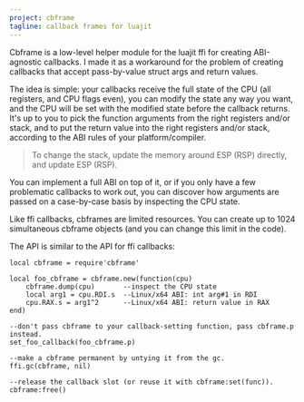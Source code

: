```yaml
---
project: cbframe
tagline: callback frames for luajit
---
```


Cbframe is a low-level helper module for the luajit ffi for creating ABI-agnostic callbacks.
I made it as a workaround for the problem of creating callbacks that accept pass-by-value
struct args and return values.

The idea is simple: your callbacks receive the full state of the CPU (all registers, and CPU flags even),
you can modify the state any way you want, and the CPU will be set with the modified state before the
callback returns. It's up to you to pick the function arguments from the right registers and/or stack,
and to put the return value into the right registers and/or stack, according to the ABI rules of your
platform/compiler.

> To change the stack, update the memory around ESP (RSP) directly, and update ESP (RSP).

You can implement a full ABI on top of it, or if you only have a few problematic callbacks
to work out, you can discover how arguments are passed on a case-by-case basis by
inspecting the CPU state.

Like ffi callbacks, cbframes are limited resources. You can create up to 1024
simultaneous cbframe objects (and you can change this limit in the code).

The API is similar to the API for ffi callbacks:

~~~{.lua}
local cbframe = require'cbframe'

local foo_cbframe = cbframe.new(function(cpu)
	cbframe.dump(cpu)       --inspect the CPU state
	local arg1 = cpu.RDI.s  --Linux/x64 ABI: int arg#1 in RDI
	cpu.RAX.s = arg1^2      --Linux/x64 ABI: return value in RAX
end)

--don't pass cbframe to your callback-setting function, pass cbframe.p instead.
set_foo_callback(foo_cbframe.p)

--make a cbframe permanent by untying it from the gc.
ffi.gc(cbframe, nil)

--release the callback slot (or reuse it with cbframe:set(func)).
cbframe:free()
~~~
